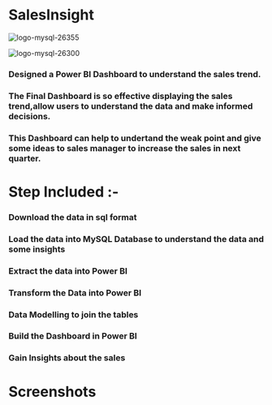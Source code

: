 # SalesInsight

![logo-mysql-26355](https://github.com/rounakgarg68/Sales-Insight/assets/87636522/1488505c-c7db-46d8-be80-a2122851289d) 

![logo-mysql-26300](https://github.com/rounakgarg68/Sales-Insight/assets/87636522/f4a3062c-6250-4a46-a2b0-de43a5cdfe85)



### Designed a Power BI Dashboard to understand the sales trend.
### The Final Dashboard is so effective displaying the sales trend,allow users to understand the data and make informed decisions.
### This Dashboard can help to undertand the weak point and give some ideas to sales manager to increase the sales in next quarter.

# Step Included :- 
### Download the data in sql format
### Load the data into MySQL Database to understand the data and some insights
### Extract the data into Power BI
### Transform the Data into Power BI
### Data Modelling to join the tables
### Build the Dashboard in Power BI
### Gain Insights about the sales

# Screenshots
